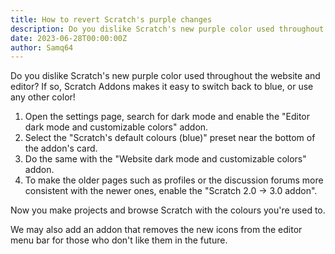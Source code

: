 ```yaml
---
title: How to revert Scratch's purple changes
description: Do you dislike Scratch's new purple color used throughout the website and editor? If so, Scratch Addons makes it easy to switch back to blue, or use any other color!
date: 2023-06-28T00:00:00Z
author: Samq64
---
```

Do you dislike Scratch's new purple color used throughout the website and editor? If so, Scratch Addons makes it easy to switch back to blue, or use any other color!

1. Open the settings page, search for dark mode and enable the "Editor dark mode and customizable colors" addon.
2. Select the "Scratch's default colours (blue)" preset near the bottom of the addon's card.
3. Do the same with the "Website dark mode and customizable colors" addon.
4. To make the older pages such as profiles or the discussion forums more consistent with the newer ones, enable the "Scratch 2.0 → 3.0 addon".

Now you make projects and browse Scratch with the colours you're used to.

We may also add an addon that removes the new icons from the editor menu bar for those who don't like them in the future.
